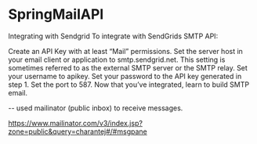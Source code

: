 # SpringMailAPI

Integrating with Sendgrid
To integrate with SendGrids SMTP API:

Create an API Key with at least “Mail” permissions.
Set the server host in your email client or application to smtp.sendgrid.net.
This setting is sometimes referred to as the external SMTP server or the SMTP relay.
Set your username to apikey.
Set your password to the API key generated in step 1.
Set the port to 587.
Now that you’ve integrated, learn to build SMTP email.


--
used mailinator (public inbox) to receive messages.

https://www.mailinator.com/v3/index.jsp?zone=public&query=charantej#/#msgpane
